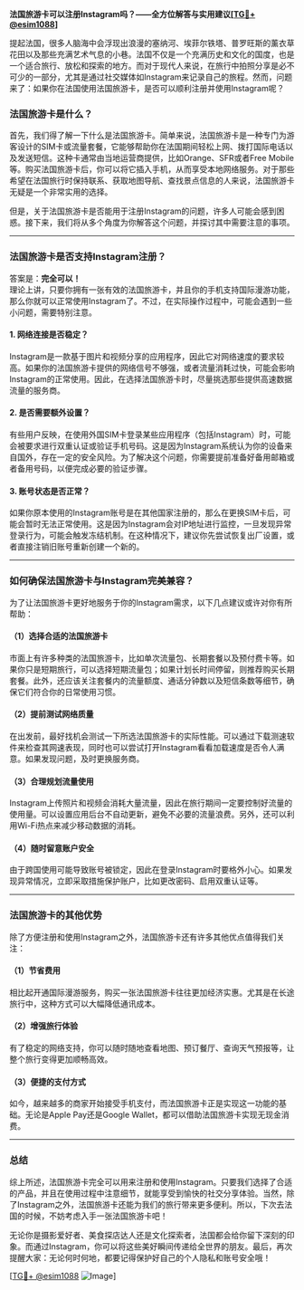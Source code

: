 **法国旅游卡可以注册Instagram吗？——全方位解答与实用建议[[TG💪+ @esim1088](https://t.me/s/esim1088)]**

提起法国，很多人脑海中会浮现出浪漫的塞纳河、埃菲尔铁塔、普罗旺斯的薰衣草花田以及那些充满艺术气息的小巷。法国不仅是一个充满历史和文化的国度，也是一个适合旅行、放松和探索的地方。而对于现代人来说，在旅行中拍照分享是必不可少的一部分，尤其是通过社交媒体如Instagram来记录自己的旅程。然而，问题来了：如果你在法国使用法国旅游卡，是否可以顺利注册并使用Instagram呢？

### 法国旅游卡是什么？

首先，我们得了解一下什么是法国旅游卡。简单来说，法国旅游卡是一种专门为游客设计的SIM卡或流量套餐，它能够帮助你在法国期间轻松上网、拨打国际电话以及发送短信。这种卡通常由当地运营商提供，比如Orange、SFR或者Free Mobile等。购买法国旅游卡后，你可以将它插入手机，从而享受本地网络服务。对于那些希望在法国旅行时保持联系、获取地图导航、查找景点信息的人来说，法国旅游卡无疑是一个非常实用的选择。

但是，关于法国旅游卡是否能用于注册Instagram的问题，许多人可能会感到困惑。接下来，我们将从多个角度为你解答这个问题，并探讨其中需要注意的事项。

---

### 法国旅游卡是否支持Instagram注册？

答案是：**完全可以！**  
理论上讲，只要你拥有一张有效的法国旅游卡，并且你的手机支持国际漫游功能，那么你就可以正常使用Instagram了。不过，在实际操作过程中，可能会遇到一些小问题，需要特别注意。

#### 1. 网络连接是否稳定？
Instagram是一款基于图片和视频分享的应用程序，因此它对网络速度的要求较高。如果你的法国旅游卡提供的网络信号不够强，或者流量消耗过快，可能会影响Instagram的正常使用。因此，在选择法国旅游卡时，尽量挑选那些提供高速数据流量的服务商。

#### 2. 是否需要额外设置？
有些用户反映，在使用外国SIM卡登录某些应用程序（包括Instagram）时，可能会被要求进行双重认证或验证手机号码。这是因为Instagram系统认为你的设备来自国外，存在一定的安全风险。为了解决这个问题，你需要提前准备好备用邮箱或者备用号码，以便完成必要的验证步骤。

#### 3. 账号状态是否正常？
如果你原本使用的Instagram账号是在其他国家注册的，那么在更换SIM卡后，可能会暂时无法正常使用。这是因为Instagram会对IP地址进行监控，一旦发现异常登录行为，可能会触发冻结机制。在这种情况下，建议你先尝试恢复出厂设置，或者直接注销旧账号重新创建一个新的。

---

### 如何确保法国旅游卡与Instagram完美兼容？

为了让法国旅游卡更好地服务于你的Instagram需求，以下几点建议或许对你有所帮助：

#### （1）选择合适的法国旅游卡
市面上有许多种类的法国旅游卡，比如单次流量包、长期套餐以及预付费卡等。如果你只是短期旅行，可以选择短期流量包；如果计划长时间停留，则推荐购买长期套餐。此外，还应该关注套餐内的流量额度、通话分钟数以及短信条数等细节，确保它们符合你的日常使用习惯。

#### （2）提前测试网络质量
在出发前，最好找机会测试一下所选法国旅游卡的实际性能。可以通过下载测速软件来检查其网速表现，同时也可以尝试打开Instagram看看加载速度是否令人满意。如果发现问题，及时更换服务商。

#### （3）合理规划流量使用
Instagram上传照片和视频会消耗大量流量，因此在旅行期间一定要控制好流量的使用量。可以设置应用后台不自动更新，避免不必要的流量浪费。另外，还可以利用Wi-Fi热点来减少移动数据的消耗。

#### （4）随时留意账户安全
由于跨国使用可能导致账号被锁定，因此在登录Instagram时要格外小心。如果发现异常情况，立即采取措施保护账户，比如更改密码、启用双重认证等。

---

### 法国旅游卡的其他优势

除了方便注册和使用Instagram之外，法国旅游卡还有许多其他优点值得我们关注：

#### （1）节省费用
相比起开通国际漫游服务，购买一张法国旅游卡往往更加经济实惠。尤其是在长途旅行中，这种方式可以大幅降低通讯成本。

#### （2）增强旅行体验
有了稳定的网络支持，你可以随时随地查看地图、预订餐厅、查询天气预报等，让整个旅行变得更加顺畅高效。

#### （3）便捷的支付方式
如今，越来越多的商家开始接受手机支付，而法国旅游卡正是实现这一功能的基础。无论是Apple Pay还是Google Wallet，都可以借助法国旅游卡实现无现金消费。

---

### 总结

综上所述，法国旅游卡完全可以用来注册和使用Instagram。只要我们选择了合适的产品，并且在使用过程中注意细节，就能享受到愉快的社交分享体验。当然，除了Instagram之外，法国旅游卡还能为我们的旅行带来更多便利。所以，下次去法国的时候，不妨考虑入手一张法国旅游卡吧！

无论你是摄影爱好者、美食探店达人还是文化探索者，法国都会给你留下深刻的印象。而通过Instagram，你可以将这些美好瞬间传递给全世界的朋友。最后，再次提醒大家：无论何时何地，都要记得保护好自己的个人隐私和账号安全哦！

[[TG💪+ @esim1088](https://t.me/s/esim1088) ![Image](https://i.postimg.cc/4NQfJmqS/Snipaste-2025-05-13-00-14-12.png)]